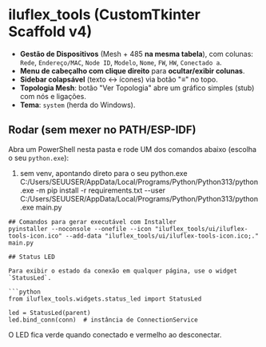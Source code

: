 # iluflex_tools (CustomTkinter Scaffold v4)

- **Gestão de Dispositivos** (Mesh + 485 **na mesma tabela**), com colunas:
  `Rede`, `Endereço/MAC`, `Node ID`, `Modelo`, `Nome`, `FW`, `HW`, `Conectado a`.
- **Menu de cabeçalho com clique direito** para **ocultar/exibir colunas**.
- **Sidebar colapsável** (texto ↔ ícones) via botão "≡" no topo.
- **Topologia Mesh**: botão "Ver Topologia" abre um gráfico simples (stub) com nós e ligações.
- **Tema**: `system` (herda do Windows).

## Rodar (sem mexer no PATH/ESP-IDF)
Abra um PowerShell nesta pasta e rode UM dos comandos abaixo (escolha o seu `python.exe`):

1) sem venv, apontando direto para o seu python.exe
C:/Users/SEUUSER/AppData/Local/Programs/Python/Python313/python.exe -m pip install -r requirements.txt --user
C:/Users/SEUUSER/AppData/Local/Programs/Python/Python313/python.exe main.py
```
## Comandos para gerar executável com Installer
pyinstaller --noconsole --onefile --icon "iluflex_tools/ui/iluflex-tools-icon.ico" --add-data "iluflex_tools/ui/iluflex-tools-icon.ico;." main.py

## Status LED

Para exibir o estado da conexão em qualquer página, use o widget `StatusLed`.

```python
from iluflex_tools.widgets.status_led import StatusLed

led = StatusLed(parent)
led.bind_conn(conn)  # instância de ConnectionService
```

O LED fica verde quando conectado e vermelho ao desconectar.

